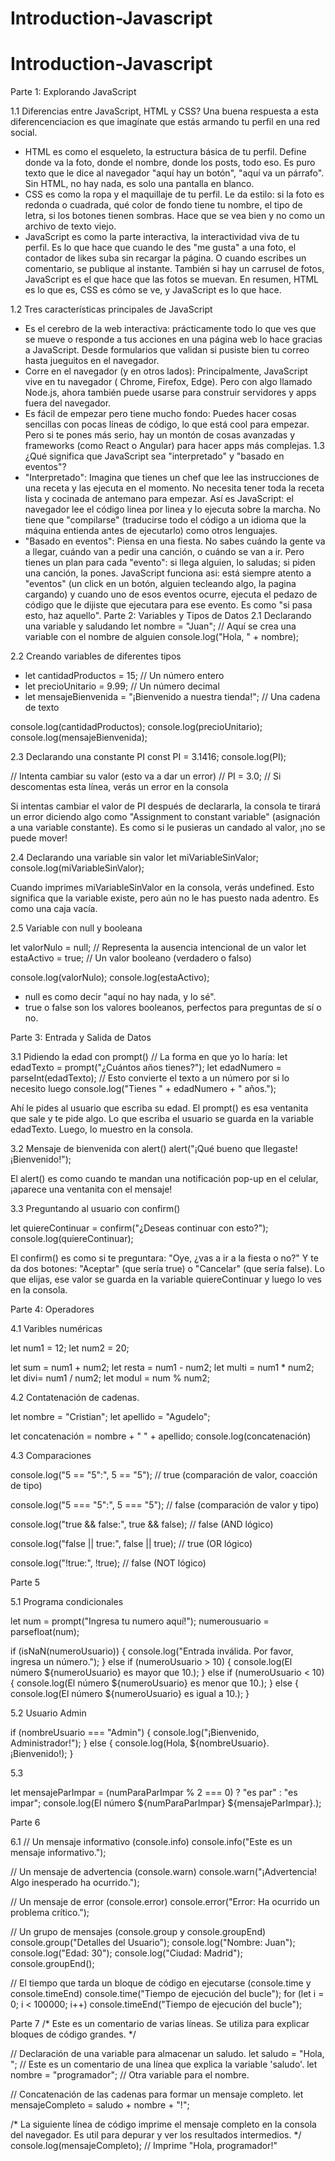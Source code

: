 # Introduction-Javascript

# Introduction-Javascript

Parte 1: Explorando JavaScript

1.1 Diferencias entre JavaScript, HTML y CSS?
 Una buena respuesta a esta diferencenciacion es que imagínate que estás armando tu perfil en una red social.
 * HTML es como el esqueleto, la estructura básica de tu perfil. Define donde va la foto, donde el nombre, donde los posts, todo eso. Es puro texto que le dice al navegador "aquí hay un botón", "aquí va un párrafo". Sin HTML, no hay nada, es solo una pantalla en blanco.
 * CSS es como la ropa y el maquillaje de tu perfil. Le da estilo: si la foto es redonda o cuadrada, qué color de fondo tiene tu nombre, el tipo de letra, si los botones tienen sombras. Hace que se vea bien y no como un archivo de texto viejo.
 * JavaScript es como la parte interactiva, la interactividad viva de tu perfil. Es lo que hace que cuando le des "me gusta" a una foto, el contador de likes suba sin recargar la página. O cuando escribes un comentario, se publique al instante. También si hay un carrusel de fotos, JavaScript es el que hace que las fotos se muevan. En resumen, HTML es lo que es, CSS es cómo se ve, y JavaScript es lo que hace.
   
1.2 Tres características principales de JavaScript
 * Es el cerebro de la web interactiva: prácticamente todo lo que ves que se mueve o responde a tus acciones en una página web lo hace gracias a JavaScript. Desde formularios que validan si pusiste bien tu correo hasta jueguitos en el navegador.
 * Corre en el navegador (y en otros lados): Principalmente, JavaScript vive en tu navegador ( Chrome, Firefox, Edge). Pero con algo llamado Node.js, ahora también puede usarse para construir servidores y apps fuera del navegador.
 * Es fácil de empezar pero tiene mucho fondo: Puedes hacer cosas sencillas con pocas líneas de código, lo que está cool para empezar. Pero si te pones más serio, hay un montón de cosas avanzadas y frameworks (como React o Angular) para hacer apps más complejas.
1.3 ¿Qué significa que JavaScript sea "interpretado" y "basado en eventos"?
 * "Interpretado": Imagina que tienes un chef que lee las instrucciones de una receta y las ejecuta en el momento. No necesita tener toda la receta lista y cocinada de antemano para empezar. Así es JavaScript: el navegador lee el código linea por linea y lo ejecuta sobre la marcha. No tiene que "compilarse" (traducirse todo el código a un idioma que la máquina entienda antes de ejecutarlo) como otros lenguajes.
 * "Basado en eventos": Piensa en una fiesta. No sabes cuándo la gente va a llegar, cuándo van a pedir una canción, o cuándo se van a ir. Pero tienes un plan para cada "evento": si llega alguien, lo saludas; si piden una canción, la pones. JavaScript funciona asi: está siempre atento a "eventos" (un click en un botón, alguien tecleando algo, la pagina cargando) y cuando uno de esos eventos ocurre, ejecuta el pedazo de código que le dijiste que ejecutara para ese evento. Es como "si pasa esto, haz aquello".
Parte 2: Variables y Tipos de Datos
2.1 Declarando una variable y saludando
let nombre = "Juan"; // Aquí se crea una variable con el nombre de alguien
console.log("Hola, " + nombre);

2.2 Creando variables de diferentes tipos

* let cantidadProductos = 15; // Un número entero
* let precioUnitario = 9.99; // Un número decimal
* let mensajeBienvenida = "¡Bienvenido a nuestra tienda!"; // Una cadena de texto

console.log(cantidadProductos);
console.log(precioUnitario);
console.log(mensajeBienvenida);

2.3 Declarando una constante PI
const PI = 3.1416;
console.log(PI);

// Intenta cambiar su valor (esto va a dar un error)
// PI = 3.0; // Si descomentas esta línea, verás un error en la consola

Si intentas cambiar el valor de PI después de declararla, la consola te tirará un error diciendo algo como "Assignment to constant variable" (asignación a una variable constante). Es como si le pusieras un candado al valor, ¡no se puede mover!

2.4 Declarando una variable sin valor
let miVariableSinValor;
console.log(miVariableSinValor);

Cuando imprimes miVariableSinValor en la consola, verás undefined. Esto significa que la variable existe, pero aún no le has puesto nada adentro. Es como una caja vacía.

2.5 Variable con null y booleana

let valorNulo = null; // Representa la ausencia intencional de un valor
let estaActivo = true; // Un valor booleano (verdadero o falso)

console.log(valorNulo);
console.log(estaActivo);

 * null es como decir "aquí no hay nada, y lo sé".
 * true o false son los valores booleanos, perfectos para preguntas de sí o no.
  
Parte 3: Entrada y Salida de Datos

3.1 Pidiendo la edad con prompt()
// La forma en que yo lo haría:
let edadTexto = prompt("¿Cuántos años tienes?");
let edadNumero = parseInt(edadTexto); // Esto convierte el texto a un número por si lo necesito luego
console.log("Tienes " + edadNumero + " años.");

Ahí le pides al usuario que escriba su edad. El prompt() es esa ventanita que sale y te pide algo. Lo que escriba el usuario se guarda en la variable edadTexto. Luego, lo muestro en la consola.

3.2 Mensaje de bienvenida con alert()
alert("¡Qué bueno que llegaste! ¡Bienvenido!");

El alert() es como cuando te mandan una notificación pop-up en el celular, ¡aparece una ventanita con el mensaje!

3.3 Preguntando al usuario con confirm()

let quiereContinuar = confirm("¿Deseas continuar con esto?");
console.log(quiereContinuar);

El confirm() es como si te preguntara: "Oye, ¿vas a ir a la fiesta o no?" Y te da dos botones: "Aceptar" (que sería true) o "Cancelar" (que sería false). Lo que elijas, ese valor se guarda en la variable quiereContinuar y luego lo ves en la consola. 

Parte 4: Operadores

4.1 Varibles numéricas

let num1 = 12;
let num2 = 20;

let sum = num1 + num2;
let resta = num1 - num2;
let multi = num1 * num2;
let divi= num1 / num2;
let modul = num % num2;

4.2 Contatenación de cadenas.

let nombre = "Cristian";
let apellido = "Agudelo";

let concatenación = nombre + " " + apellido;
console.log(concatenación)

4.3 Comparaciones

console.log("5 == \"5\":", 5 == "5"); // true (comparación de valor, coacción de tipo)

console.log("5 === \"5\":", 5 === "5");     // false (comparación de valor y tipo)

console.log("true && false:", true && false); // false (AND lógico)

console.log("false || true:", false || true); // true (OR lógico)

console.log("!true:", !true);   // false (NOT lógico)

Parte 5 

5.1 Programa condicionales

let num = prompt("Ingresa tu numero aquí!");
numerousuario = parsefloat(num);

if (isNaN(numeroUsuario)) {
    console.log("Entrada inválida. Por favor, ingresa un número.");
} else if (numeroUsuario > 10) {
    console.log(El número ${numeroUsuario} es mayor que 10.);
} else if (numeroUsuario < 10) {
    console.log(El número ${numeroUsuario} es menor que 10.);
} else {
    console.log(El número ${numeroUsuario} es igual a 10.);
}

5.2 Usuario Admin

if (nombreUsuario === "Admin") {
    console.log("¡Bienvenido, Administrador!");
} else {
    console.log(Hola, ${nombreUsuario}. ¡Bienvenido!);
}

5.3

let mensajeParImpar = (numParaParImpar % 2 === 0) ? "es par" : "es impar";
console.log(El número ${numParaParImpar} ${mensajeParImpar}.);

Parte 6 

6.1
// Un mensaje informativo (console.info)
console.info("Este es un mensaje informativo.");

// Un mensaje de advertencia (console.warn)
console.warn("¡Advertencia! Algo inesperado ha ocurrido.");

// Un mensaje de error (console.error)
console.error("Error: Ha ocurrido un problema crítico.");

// Un grupo de mensajes (console.group y console.groupEnd)
console.group("Detalles del Usuario");
console.log("Nombre: Juan");
console.log("Edad: 30");
console.log("Ciudad: Madrid");
console.groupEnd();

// El tiempo que tarda un bloque de código en ejecutarse (console.time y console.timeEnd)
console.time("Tiempo de ejecución del bucle");
for (let i = 0; i < 100000; i++) 
console.timeEnd("Tiempo de ejecución del bucle");

Parte 7 
/*
Este es un comentario de varias líneas.
Se utiliza para explicar bloques de código grandes.
*/

// Declaración de una variable para almacenar un saludo.
let saludo = "Hola, "; // Este es un comentario de una línea que explica la variable 'saludo'.
let nombre = "programador"; // Otra variable para el nombre.

// Concatenación de las cadenas para formar un mensaje completo.
let mensajeCompleto = saludo + nombre + "!";

/*
La siguiente línea de código imprime el mensaje completo
en la consola del navegador.
Es util para depurar y ver los resultados intermedios.
*/
console.log(mensajeCompleto); // Imprime "Hola, programador!"

